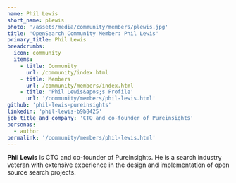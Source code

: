 ```yaml
---
name: Phil Lewis
short_name: plewis
photo: '/assets/media/community/members/plewis.jpg'
title: 'OpenSearch Community Member: Phil Lewis'
primary_title: Phil Lewis
breadcrumbs:
  icon: community
  items:
    - title: Community
      url: /community/index.html
    - title: Members
      url: /community/members/index.html
    - title: 'Phil Lewis&apos;s Profile'
      url: '/community/members/phil-lewis.html'
github: 'phil-lewis-pureinsights'
linkedin: 'phil-lewis-b9b8425'
job_title_and_company: 'CTO and co-founder of Pureinsights'
personas:
  - author
permalink: '/community/members/phil-lewis.html'
---
```


**Phil Lewis** is CTO and co-founder of Pureinsights. He is a search industry veteran with extensive experience in the design and implementation of open source search projects.
